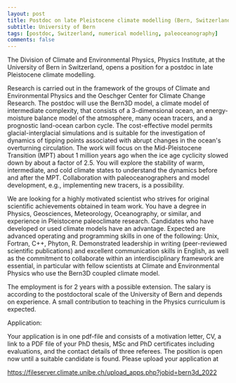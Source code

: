 ```yaml
---
layout: post
title: Postdoc on late Pleistocene climate modelling (Bern, Switzerland)
subtitle: University of Bern
tags: [postdoc, Switzerland, numerical modelling, paleoceanography]
comments: false
---
```

The Division of Climate and Environmental Physics, Physics Institute, at the University of Bern
in Switzerland, opens a position for a postdoc in late Pleistocene climate modelling.

Research is carried out in the framework of the groups of Climate and Environmental Physics
and the Oeschger Center for Climate Change Research. The postdoc will use the Bern3D
model, a climate model of intermediate complexity, that consists of a 3-dimensional ocean, an
energy-moisture balance model of the atmosphere, many ocean tracers, and a prognostic
land-ocean carbon cycle. The cost-effective model permits glacial-interglacial simulations and
is suitable for the investigation of dynamics of tipping points associated with abrupt changes in
the ocean's overturning circulation. The work will focus on the Mid-Pleistocene Transition
(MPT) about 1 million years ago when the ice age cyclicity slowed down by about a factor of
2.5. You will explore the stability of warm, intermediate, and cold climate states to understand
the dynamics before and after the MPT. Collaboration with paleoceanographers and model
development, e.g., implementing new tracers, is a possibility.

We are looking for a highly motivated scientist who strives for original scientific achievements
obtained in team work. You have a degree in Physics, Geosciences, Meteorology, Oceanography, or similar, and experience in Pleistocene paleoclimate research. 
Candidates who have developed or used climate models have an advantage. Expected are advanced operating and
programming skills in one of the following: Unix, Fortran, C++, Phyton, R. Demonstrated
leadership in writing (peer-reviewed scientific publications) and excellent communication skills
in English, as well as the commitment to collaborate within an interdisciplinary framework are
essential, in particular with fellow scientists at Climate and Environmental Physics who use the
Bern3D coupled climate model.

The employment is for 2 years with a possible extension. The salary is according to the
postdoctoral scale of the University of Bern and depends on experience. A small contribution to
teaching in the Physics curriculum is expected.

Application:

Your application is in one pdf-file and consists of a motivation letter, CV, a link to a PDF file of
your PhD thesis, MSc and PhD certificates including evaluations, and the contact details of
three referees. The position is open now until a suitable candidate is found. Please upload
your application at

https://fileserver.climate.unibe.ch/upload_apps.php?jobid=bern3d_2022
